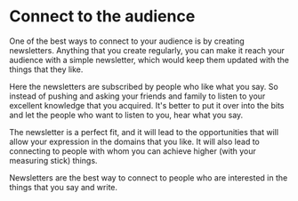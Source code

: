# Connect to the audience

One of the best ways to connect to your audience is by creating newsletters. Anything that you create regularly, you can make it reach your audience with a simple newsletter, which would keep them updated with the things that they like.

Here the newsletters are subscribed by people who like what you say. So instead of pushing and asking your friends and family to listen to your excellent knowledge that you acquired. It's better to put it over into the bits and let the people who want to listen to you, hear what you say.  

The newsletter is a perfect fit, and it will lead to the opportunities that will allow your expression in the domains that you like. It will also lead to connecting to people with whom you can achieve higher (with your measuring stick) things.

Newsletters are the best way to connect to people who are interested in the things that you say and write.
